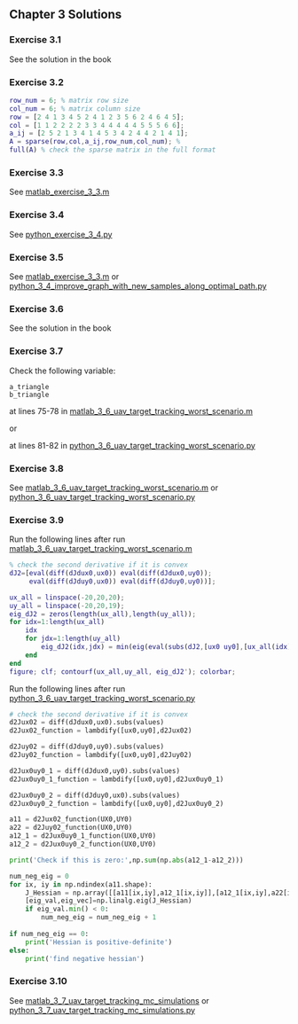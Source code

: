 ## Chapter 3 Solutions

### Exercise 3.1
See the solution in the book

### Exercise 3.2
```matlab
row_num = 6; % matrix row size
col_num = 6; % matrix column size
row = [2 4 1 3 4 5 2 4 1 2 3 5 6 2 4 6 4 5];
col = [1 1 2 2 2 2 3 3 4 4 4 4 4 5 5 5 6 6];
a_ij = [2 5 2 1 3 4 1 4 5 3 4 2 4 4 2 1 4 1];
A = sparse(row,col,a_ij,row_num,col_num); %
full(A) % check the sparse matrix in the full format
```

### Exercise 3.3

See [matlab_exercise_3_3.m](../matlab/matlab_exercise_3_3.m)

### Exercise 3.4

See [python_exercise_3_4.py](../python/python_exercise_3_4.py)

### Exercise 3.5

See [matlab_exercise_3_3.m](../matlab/matlab_exercise_3_5.m) or [python_3_4_improve_graph_with_new_samples_along_optimal_path.py](../python/python_3_4_improve_graph_with_new_samples_along_optimal_path.py)

### Exercise 3.6
See the solution in the book

### Exercise 3.7

Check the following variable:
```
a_triangle 
b_triangle
```
at lines 75-78 in [matlab_3_6_uav_target_tracking_worst_scenario.m](../matlab/matlab_3_6_uav_target_tracking_worst_scenario.m)

or

at lines 81-82 in [python_3_6_uav_target_tracking_worst_scenario.py](../python/python_3_6_uav_target_tracking_worst_scenario.py)

### Exercise 3.8

See [matlab_3_6_uav_target_tracking_worst_scenario.m](../matlab/matlab_3_6_uav_target_tracking_worst_scenario.m) or [python_3_6_uav_target_tracking_worst_scenario.py](../python/python_3_6_uav_target_tracking_worst_scenario.py)

### Exercise 3.9

Run the following lines after run [matlab_3_6_uav_target_tracking_worst_scenario.m](../matlab/matlab_3_6_uav_target_tracking_worst_scenario.m) 
```matlab
% check the second derivative if it is convex
dJ2=[eval(diff(dJdux0,ux0)) eval(diff(dJdux0,uy0)); 
     eval(diff(dJduy0,ux0)) eval(diff(dJduy0,uy0))];

ux_all = linspace(-20,20,20);
uy_all = linspace(-20,20,19); 
eig_dJ2 = zeros(length(ux_all),length(uy_all));
for idx=1:length(ux_all)
    idx
    for jdx=1:length(uy_all)
        eig_dJ2(idx,jdx) = min(eig(eval(subs(dJ2,[ux0 uy0],[ux_all(idx) uy_all(jdx)]))));
    end
end
figure; clf; contourf(ux_all,uy_all, eig_dJ2'); colorbar;
```

Run the following lines after run [python_3_6_uav_target_tracking_worst_scenario.py](../python/python_3_6_uav_target_tracking_worst_scenario.py)

```python
# check the second derivative if it is convex
d2Jux02 = diff(dJdux0,ux0).subs(values)
d2Jux02_function = lambdify([ux0,uy0],d2Jux02)

d2Juy02 = diff(dJduy0,uy0).subs(values)
d2Juy02_function = lambdify([ux0,uy0],d2Juy02)

d2Jux0uy0_1 = diff(dJdux0,uy0).subs(values)
d2Jux0uy0_1_function = lambdify([ux0,uy0],d2Jux0uy0_1)

d2Jux0uy0_2 = diff(dJduy0,ux0).subs(values)
d2Jux0uy0_2_function = lambdify([ux0,uy0],d2Jux0uy0_2)

a11 = d2Jux02_function(UX0,UY0) 
a22 = d2Juy02_function(UX0,UY0)
a12_1 = d2Jux0uy0_1_function(UX0,UY0)
a12_2 = d2Jux0uy0_2_function(UX0,UY0)

print('Check if this is zero:',np.sum(np.abs(a12_1-a12_2)))

num_neg_eig = 0
for ix, iy in np.ndindex(a11.shape):
    J_Hessian = np.array([[a11[ix,iy],a12_1[ix,iy]],[a12_1[ix,iy],a22[ix,iy]]])
    [eig_val,eig_vec]=np.linalg.eig(J_Hessian)
    if eig_val.min() < 0:
        num_neg_eig = num_neg_eig + 1
        
if num_neg_eig == 0:
    print('Hessian is positive-definite')
else:
    print('find negative hessian')
```

### Exercise 3.10

See [matlab_3_7_uav_target_tracking_mc_simulations](../matlab/matlab_3_7_uav_target_tracking_mc_simulations.m) or [python_3_7_uav_target_tracking_mc_simulations.py](../python/python_3_7_uav_target_tracking_mc_simulations.py)
